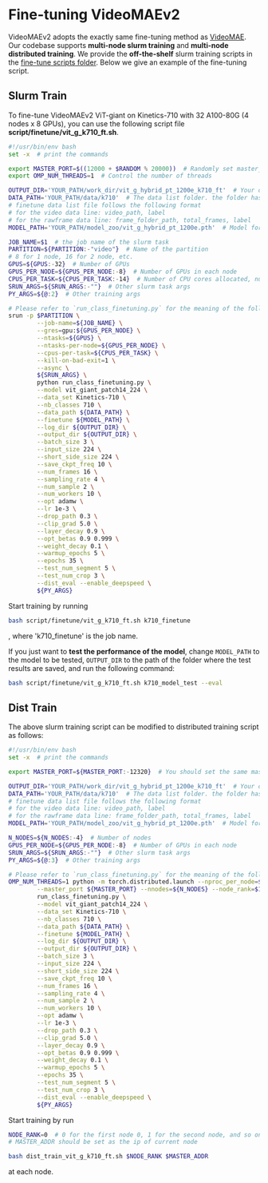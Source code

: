 # Fine-tuning VideoMAEv2

VideoMAEv2 adopts the exactly same fine-tuning method as [VideoMAE](https://github.com/MCG-NJU/VideoMAE/blob/main/FINETUNE.md). Our codebase supports **multi-node slurm training** and **multi-node distributed training**. We provide the **off-the-shelf** slurm training scripts in the [fine-tune scripts folder](/scripts/finetune). Below we give an example of the fine-tuning script.

## Slurm Train

To fine-tune VideoMAEv2 ViT-giant on Kinetics-710 with 32 A100-80G (4 nodes x 8 GPUs), you can use the following script file **script/finetune/vit_g_k710_ft.sh**.

```bash
#!/usr/bin/env bash
set -x  # print the commands

export MASTER_PORT=$((12000 + $RANDOM % 20000))  # Randomly set master_port to avoid port conflicts
export OMP_NUM_THREADS=1  # Control the number of threads

OUTPUT_DIR='YOUR_PATH/work_dir/vit_g_hybrid_pt_1200e_k710_ft'  # Your output folder for deepspeed config file, logs and checkpoints
DATA_PATH='YOUR_PATH/data/k710'  # The data list folder. the folder has three files: train.csv, val.csv, test.csv
# finetune data list file follows the following format
# for the video data line: video_path, label
# for the rawframe data line: frame_folder_path, total_frames, label
MODEL_PATH='YOUR_PATH/model_zoo/vit_g_hybrid_pt_1200e.pth'  # Model for initializing parameters

JOB_NAME=$1  # the job name of the slurm task
PARTITION=${PARTITION:-"video"}  # Name of the partition
# 8 for 1 node, 16 for 2 node, etc.
GPUS=${GPUS:-32}  # Number of GPUs
GPUS_PER_NODE=${GPUS_PER_NODE:-8}  # Number of GPUs in each node
CPUS_PER_TASK=${CPUS_PER_TASK:-14}  # Number of CPU cores allocated, number of tasks equal to the number of GPUs used
SRUN_ARGS=${SRUN_ARGS:-""}  # Other slurm task args
PY_ARGS=${@:2}  # Other training args

# Please refer to `run_class_finetuning.py` for the meaning of the following hyperreferences
srun -p $PARTITION \
        --job-name=${JOB_NAME} \
        --gres=gpu:${GPUS_PER_NODE} \
        --ntasks=${GPUS} \
        --ntasks-per-node=${GPUS_PER_NODE} \
        --cpus-per-task=${CPUS_PER_TASK} \
        --kill-on-bad-exit=1 \
        --async \
        ${SRUN_ARGS} \
        python run_class_finetuning.py \
        --model vit_giant_patch14_224 \
        --data_set Kinetics-710 \
        --nb_classes 710 \
        --data_path ${DATA_PATH} \
        --finetune ${MODEL_PATH} \
        --log_dir ${OUTPUT_DIR} \
        --output_dir ${OUTPUT_DIR} \
        --batch_size 3 \
        --input_size 224 \
        --short_side_size 224 \
        --save_ckpt_freq 10 \
        --num_frames 16 \
        --sampling_rate 4 \
        --num_sample 2 \
        --num_workers 10 \
        --opt adamw \
        --lr 1e-3 \
        --drop_path 0.3 \
        --clip_grad 5.0 \
        --layer_decay 0.9 \
        --opt_betas 0.9 0.999 \
        --weight_decay 0.1 \
        --warmup_epochs 5 \
        --epochs 35 \
        --test_num_segment 5 \
        --test_num_crop 3 \
        --dist_eval --enable_deepspeed \
        ${PY_ARGS}
  ```

Start training by running
```bash
bash script/finetune/vit_g_k710_ft.sh k710_finetune
```
, where 'k710_finetune' is the job name.

If you just want to **test the performance of the model**, change `MODEL_PATH` to the model to be tested, `OUTPUT_DIR` to the path of the folder where the test results are saved, and run the following command:
```bash
bash script/finetune/vit_g_k710_ft.sh k710_model_test --eval
```

## Dist Train

The above slurm training script can be modified to distributed training script as follows:

```bash
#!/usr/bin/env bash
set -x  # print the commands

export MASTER_PORT=${MASTER_PORT:-12320}  # You should set the same master_port in all the nodes

OUTPUT_DIR='YOUR_PATH/work_dir/vit_g_hybrid_pt_1200e_k710_ft'  # Your output folder for deepspeed config file, logs and checkpoints
DATA_PATH='YOUR_PATH/data/k710'  # The data list folder. the folder has three files: train.csv, val.csv, test.csv
# finetune data list file follows the following format
# for the video data line: video_path, label
# for the rawframe data line: frame_folder_path, total_frames, label
MODEL_PATH='YOUR_PATH/model_zoo/vit_g_hybrid_pt_1200e.pth'  # Model for initializing parameters

N_NODES=${N_NODES:-4}  # Number of nodes
GPUS_PER_NODE=${GPUS_PER_NODE:-8}  # Number of GPUs in each node
SRUN_ARGS=${SRUN_ARGS:-""}  # Other slurm task args
PY_ARGS=${@:3}  # Other training args

# Please refer to `run_class_finetuning.py` for the meaning of the following hyperreferences
OMP_NUM_THREADS=1 python -m torch.distributed.launch --nproc_per_node=${GPUS_PER_NODE} \
        --master_port ${MASTER_PORT} --nnodes=${N_NODES} --node_rank=$1 --master_addr=$2 \
        run_class_finetuning.py \
        --model vit_giant_patch14_224 \
        --data_set Kinetics-710 \
        --nb_classes 710 \
        --data_path ${DATA_PATH} \
        --finetune ${MODEL_PATH} \
        --log_dir ${OUTPUT_DIR} \
        --output_dir ${OUTPUT_DIR} \
        --batch_size 3 \
        --input_size 224 \
        --short_side_size 224 \
        --save_ckpt_freq 10 \
        --num_frames 16 \
        --sampling_rate 4 \
        --num_sample 2 \
        --num_workers 10 \
        --opt adamw \
        --lr 1e-3 \
        --drop_path 0.3 \
        --clip_grad 5.0 \
        --layer_decay 0.9 \
        --opt_betas 0.9 0.999 \
        --weight_decay 0.1 \
        --warmup_epochs 5 \
        --epochs 35 \
        --test_num_segment 5 \
        --test_num_crop 3 \
        --dist_eval --enable_deepspeed \
        ${PY_ARGS}
```
Start training by run
```bash
NODE_RANK=0  # 0 for the first node 0, 1 for the second node, and so on.
# MASTER_ADDR should be set as the ip of current node

bash dist_train_vit_g_k710_ft.sh $NODE_RANK $MASTER_ADDR
```
at each node. 
